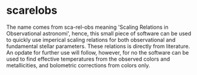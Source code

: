 # scarelobs

The name comes from sca-rel-obs meaning 'Scaling Relations in Observational astronomi', hence, this small piece of software can be used to quickly use imperical scaling relations for both observational and fundamental stellar parameters. These relations is directly from literature. An opdate for further use will follow, however, for no the software can be used to find effective temperatures from the observed colors and metallicities, and bolometric corrections from colors only. 
